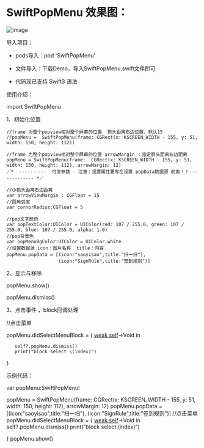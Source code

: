 # SwiftPopMenu 效果图：

![image](https://github.com/TangledHusky/SwiftPopMenu/blob/master/swiftPopMenu.gif)

 导入项目：

- pods导入：pod 'SwiftPopMenu'

- 文件导入：下载Demo，导入SwiftPopMenu.swift文件即可

- 代码现已支持 Swift3 语法

 使用介绍：

import SwiftPopMenu


 1、初始化位置

    //frame 为整个popview相对整个屏幕的位置  箭头距离右边位置，默认15
    //popMenu =  SwiftPopMenu(frame: CGRect(x: KSCREEN_WIDTH - 155, y: 51, width: 150, height: 112))

    //frame 为整个popview相对整个屏幕的位置 arrowMargin ：指定箭头距离右边距离
    popMenu = SwiftPopMenu(frame:  CGRect(x: KSCREEN_WIDTH - 155, y: 51, width: 150, height: 112), arrowMargin: 12)
    ／*  ----------  可变参数 - 注意：设置属性要写在设置 popData数据源 前面！！------------- *／
    
    //小箭头距离右边距离
    var arrowViewMargin : CGFloat = 15
    //圆角弧度
    var cornorRadius:CGFloat = 5
    
    //pop文字颜色
    var popTextColor:UIColor = UIColor(red: 107 / 255.0, green: 107 / 255.0, blue: 107 / 255.0, alpha: 1.0)
    //pop背景色
    var popMenuBgColor:UIColor = UIColor.white
    //设置数据源 icon：图片名称  title：内容
    popMenu.popData = [(icon:"saoyisao",title:"扫一扫"),
                       (icon:"SignRule",title:"签到规则")]   



 2、显示与移除

 popMenu.show()

 popMenu.dismiss()  


 3、点击事件  ，block回调处理

  //点击菜单

popMenu.didSelectMenuBlock = { [weak self](index:Int)->Void in

       self?.popMenu.dismiss()
       print("block select \(index)")
            
 }


示例代码：

 var popMenu:SwiftPopMenu!

 popMenu = SwiftPopMenu(frame:  CGRect(x: KSCREEN_WIDTH - 155, y: 51, width: 150, height: 112), arrowMargin: 12)
 popMenu.popData = [(icon:"saoyisao",title:"扫一扫"),
                           (icon:"SignRule",title:"签到规则")]
 //点击菜单
 popMenu.didSelectMenuBlock = { [weak self](index:Int)->Void in
            self?.popMenu.dismiss()
            print("block select \(index)")
            
 }
 popMenu.show()




